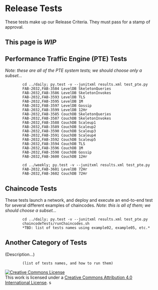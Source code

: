 # Release Tests
These tests make up our Release Criteria. They must pass for a stamp of approval.

## This page is *WIP*

## Performance Traffic Engine (PTE) Tests
*Note: these are all of the PTE system tests; we should choose only a subset...*

```
        cd ../daily; py.test -v --junitxml results.xml test_pte.py
        FAB-2032,FAB-3584 LevelDB SkeletonQueries
        FAB-2032,FAB-3586 LevelDB SkeletonInvokes
        FAB-2032,FAB-3593 LevelDB TLS
        FAB-2032,FAB-3595 LevelDB 1M
        FAB-2032,FAB-3597 LevelDB Gossip
        FAB-2032,FAB-3599 LevelDB 12Hr
        FAB-2032,FAB-3585 CouchDB SkeletonQueries
        FAB-2032,FAB-3587 CouchDB SkeletonInvokes
        FAB-2032,FAB-3588 CouchDB Scaleup1
        FAB-2032,FAB-3589 CouchDB Scaleup2
        FAB-2032,FAB-3590 CouchDB Scaleup3
        FAB-2032,FAB-3591 CouchDB Scaleup4
        FAB-2032,FAB-3592 CouchDB Scaleup5
        FAB-2032,FAB-3594 CouchDB TLS
        FAB-2032,FAB-3596 CouchDB 1M
        FAB-2032,FAB-3598 CouchDB Gossip
        FAB-2032,FAB-3600 CouchDB 12Hr

        cd ../weekly; py.test -v --junitxml results.xml test_pte.py
        FAB-2032,FAB-3601 LevelDB 72Hr
        FAB-2032,FAB-3602 CouchDB 72Hr

```

## Chaincode Tests
These tests launch a network, and deploy and execute an end-to-end test for several different examples of chaincodes. *Note: this is all of them; we should choose a subset...*

```
        cd ../daily; py.test -v --junitxml results.xml test_pte.py
        chaincodeTests/runChaincodes.sh
        *TBD: list of tests names using example02, example05, etc.*

```

## Another Category of Tests
(Description...)

```
        (list of tests names, and how to run them)

```


<a rel="license" href="http://creativecommons.org/licenses/by/4.0/"><img alt="Creative Commons License" style="border-width:0" src="https://i.creativecommons.org/l/by/4.0/88x31.png" /></a><br />This work is licensed under a <a rel="license" href="http://creativecommons.org/licenses/by/4.0/">Creative Commons Attribution 4.0 International License</a>.
s
